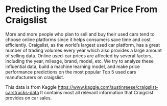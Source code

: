 # Predicting the Used Car Price From Craigslist 

More and more people who plan to sell and buy their used cars tend to choose online platforms
since it helps consumers save time and cost efficiently. Craigslist, as the world’s largest used
car platform, has a great number of trading volumes every year which also provides a large
amount of selling data.
Online used-car prices are affected by several factors, including the year, mileage, brand,
model, etc. We try to analyze these influential data, build a machine learning model, and make
price performance predictions on the most popular Top 5 used cars manufacturers on craigslist.

This data is from Kaggle https://www.kaggle.com/austinreese/craigslist-carstrucks-data
It contains most all relevant information that Craigslist provides on car sales.